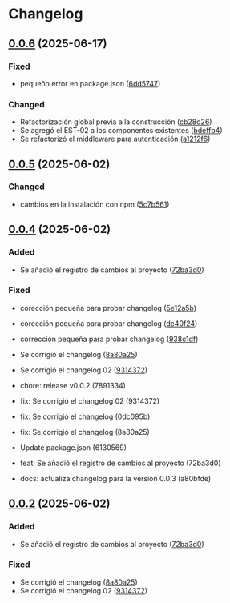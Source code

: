 # Changelog

## [0.0.6](https://github.com/Sivoc-admon/Plataforma_RH/compare/0.0.5...0.0.6) (2025-06-17)

### Fixed

* pequeño error en package.json ([6dd5747](https://github.com/Sivoc-admon/Plataforma_RH/commit/6dd57474ac645ba00fef256b4e0828ef6c8dd6c8))   

### Changed

* Refactorización global previa a la construcción ([cb28d26](https://github.com/Sivoc-admon/Plataforma_RH/commit/cb28d26d936270529da68d5398eb08c4b6626fdb))
* Se agregó el EST-02 a los componentes existentes ([bdeffb4](https://github.com/Sivoc-admon/Plataforma_RH/commit/bdeffb4765131432cbee690a2fb5654f48d94be3))
* Se refactorizó el middleware para autenticación ([a1212f6](https://github.com/Sivoc-admon/Plataforma_RH/commit/a1212f6014b264940055f0864dff38b468c233c0))

## [0.0.5](https://github.com/Sivoc-admon/Plataforma_RH/compare/0.0.4...0.0.5) (2025-06-02)

### Changed

* cambios en la instalación con npm ([5c7b561](https://github.com/Sivoc-admon/Plataforma_RH/commit/5c7b5618aec6023d2515dcd1b00a03eac2509e30))

## [0.0.4](https://github.com/Sivoc-admon/Plataforma_RH/compare/0.0.3...0.0.4) (2025-06-02)

### Added

* Se añadió el registro de cambios al proyecto ([72ba3d0](https://github.com/Sivoc-admon/Plataforma_RH/commit/72ba3d047cb38edae500594bfb81591c913ca66a))

### Fixed

* corección pequeña para probar changelog ([5e12a5b](https://github.com/Sivoc-admon/Plataforma_RH/commit/5e12a5ba76c668abdc83619aaa6e77540ff566c7))
* corección pequeña para probar changelog ([dc40f24](https://github.com/Sivoc-admon/Plataforma_RH/commit/dc40f24cf8b1c39a5fa12d1f42e0c2976fe1bae8))
* corrección pequeña para probar changelog ([938c1df](https://github.com/Sivoc-admon/Plataforma_RH/commit/938c1dfa4d773e73feb46790f7f1c683fc0d8543))
* Se corrigió el changelog ([8a80a25](https://github.com/Sivoc-admon/Plataforma_RH/commit/8a80a25fa5f3c9f50e3dae62c31ad4f2c4a201bc))
* Se corrigió el changelog 02 ([9314372](https://github.com/Sivoc-admon/Plataforma_RH/commit/9314372387a63e7335e2e671de9a9a1cc9fa7c60))

* chore: release v0.0.2 (7891334)
* fix: Se corrigió el changelog 02 (9314372)
* fix: Se corrigió el changelog (0dc095b)
* fix: Se corrigió el changelog (8a80a25)
* Update package.json (6130569)
* feat: Se añadió el registro de cambios al proyecto (72ba3d0)
* docs: actualiza changelog para la versión 0.0.3 (a80bfde)

## [0.0.2](https://github.com/Sivoc-admon/Plataforma_RH/compare/0.0.3...0.0.2) (2025-06-02)

### Added

* Se añadió el registro de cambios al proyecto ([72ba3d0](https://github.com/Sivoc-admon/Plataforma_RH/commit/72ba3d047cb38edae500594bfb81591c913ca66a))

### Fixed

* Se corrigió el changelog ([8a80a25](https://github.com/Sivoc-admon/Plataforma_RH/commit/8a80a25fa5f3c9f50e3dae62c31ad4f2c4a201bc))
* Se corrigió el changelog 02 ([9314372](https://github.com/Sivoc-admon/Plataforma_RH/commit/9314372387a63e7335e2e671de9a9a1cc9fa7c60))
